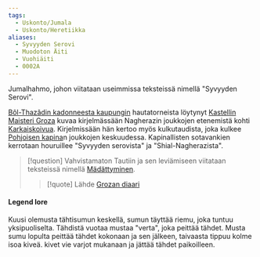 ```yaml
---
tags:
  - Uskonto/Jumala
  - Uskonto/Heretiikka
aliases:
  - Syvyyden Serovi
  - Muodoton Äiti
  - Vuohiäiti
  - 0002A
---
```

Jumalhahmo, johon viitataan useimmissa teksteissä nimellä "Syvyyden Serovi". 

[Bôl-Thazâdin kadonneesta kaupungin](Bôl-Thazâdin%20kadonnut%20kaupunki.md) hautatorneista löytynyt  [Kastellin Maisteri Groza](Kastellin%20Maisteri%20Groza.md) kuvaa kirjelmässään Nagherazin joukkojen etenemistä kohti [Karkaiskoivua](Karkaiskoivu.md). Kirjelmissään hän kertoo myös kulkutaudista, joka kulkee [Pohjoisen kapina](Pohjoisen%20kapina.md)n joukkojen keskuudessa. Kapinallisten sotavankien kerrotaan houruillee "Syvyyden serovista" ja "Shial-Nagherazista".




>[!question] Vahvistamaton 
>Tautiin ja sen leviämiseen viitataan teksteissä nimellä [Mädättyminen](Mädättyminen.md).
>>[!quote] Lähde 
>>[Grozan diaari](Grozan%20diaari.md)


#### Legend lore

Kuusi olemusta tähtisumun keskellä, sumun täyttää riemu, joka tuntuu yksipuoliselta. Tähdistä vuotaa mustaa "verta", joka peittää tähdet. Musta sumu lopulta peittää tähdet kokonaan ja sen jälkeen, taivaasta tippuu kolme isoa kiveä. kivet vie varjot mukanaan ja jättää tähdet paikoilleen.